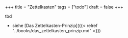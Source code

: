 +++
title = "Zettelkasten"
tags = ["todo"]
draft = false
+++

tbd

-   siehe [Das Zettelkasten-Prinzip]({{< relref "../books/das_zettelkasten_prinzip.md" >}})